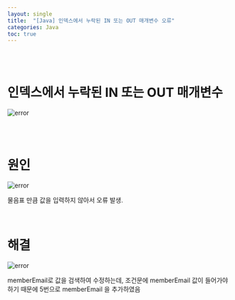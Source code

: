 ```yaml
---
layout: single
title:  "[Java] 인덱스에서 누락된 IN 또는 OUT 매개변수 오류"
categories: Java
toc: true
---
```


<br/><br/>

# 인덱스에서 누락된 IN 또는 OUT 매개변수 #

![error](https:/images/2023-04-23-1차프로젝트오류/update(사진)/인덱스에서%20누락된%20IN%20또는%20OUT%20매개변수.png)

<br/><br/>


# 원인 # 

![error](https:/images/2023-04-23-1차프로젝트오류/update(사진)/인덱스에서%20누락된%20IN%20또는%20OUT%20매개변수원인.png)

물음표 만큼 값을 입력하지 않아서 오류 발생.

<br/>

# 해결 #

![error](https:/images/2023-04-23-1차프로젝트오류/update(사진)/인덱스에서%20누락된%20IN%20또는%20OUT%20매개변수해결.png)

memberEmail로 값을 검색하여 수정하는데, 조건문에 memberEmail  값이 들어가야하기 때문에 5번으로 memberEmail 을 추가하였음

<br/><br/>

